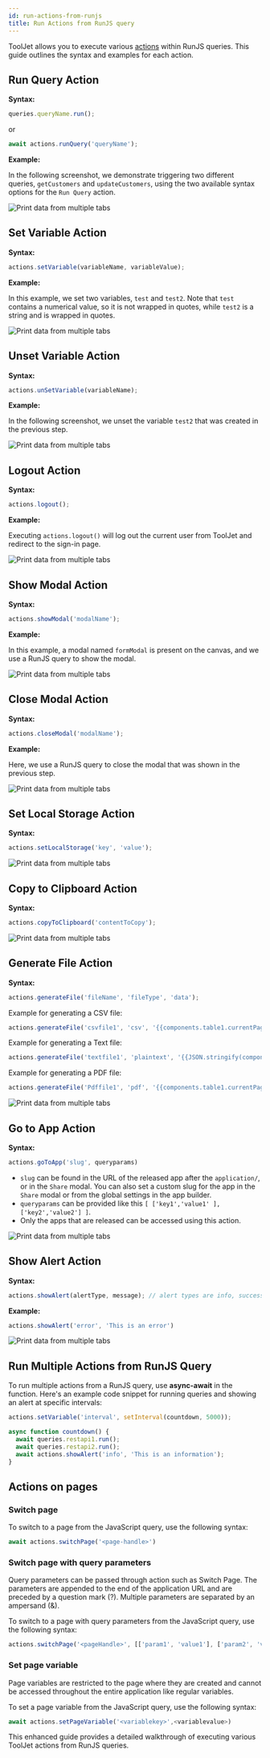 ```yaml
---
id: run-actions-from-runjs
title: Run Actions from RunJS query
---
```


ToolJet allows you to execute various [actions](/docs/actions/show-alert) within RunJS queries. This guide outlines the syntax and examples for each action.

<div>

## Run Query Action

**Syntax:**

```js
queries.queryName.run();
```
or
```js
await actions.runQuery('queryName');
```

**Example:**

In the following screenshot, we demonstrate triggering two different queries, `getCustomers` and `updateCustomers`, using the two available syntax options for the `Run Query` action.

<div style={{textAlign: 'center'}}>
    <img style={{ border:'0', marginBottom:'15px', borderRadius:'5px', boxShadow: '0px 1px 3px rgba(0, 0, 0, 0.2)' }} className="screenshot-full" src="/img/how-to/run-actions-from-runjs/runqueryn.png" alt="Print data from multiple tabs" />
</div>

</div>

<div>

## Set Variable Action

**Syntax:**

```javascript
actions.setVariable(variableName, variableValue);
```

**Example:**

In this example, we set two variables, `test` and `test2`. Note that `test` contains a numerical value, so it is not wrapped in quotes, while `test2` is a string and is wrapped in quotes.

<div style={{textAlign: 'center'}}>
    <img style={{ border:'0', marginBottom:'15px', borderRadius:'5px', boxShadow: '0px 1px 3px rgba(0, 0, 0, 0.2)' }} className="screenshot-full" src="/img/how-to/run-actions-from-runjs/setvariablen.png" alt="Print data from multiple tabs" />
</div>

</div>

<div>

## Unset Variable Action

**Syntax:**

```javascript
actions.unSetVariable(variableName);
```

**Example:**

In the following screenshot, we unset the variable `test2` that was created in the previous step.

<div style={{textAlign: 'center'}}>
    <img style={{ border:'0', marginBottom:'15px', borderRadius:'5px', boxShadow: '0px 1px 3px rgba(0, 0, 0, 0.2)' }} className="screenshot-full" src="/img/how-to/run-actions-from-runjs/unsetvarn.png" alt="Print data from multiple tabs" />
</div>

</div>

<div>

## Logout Action

**Syntax:**

```javascript
actions.logout();
```

**Example:**

Executing `actions.logout()` will log out the current user from ToolJet and redirect to the sign-in page.

<div style={{textAlign: 'center'}}>
    <img style={{ border:'0', marginBottom:'15px', borderRadius:'5px', boxShadow: '0px 1px 3px rgba(0, 0, 0, 0.2)' }} className="screenshot-full" src="/img/how-to/run-actions-from-runjs/logoutn.png" alt="Print data from multiple tabs" />
</div>

</div>

<div>

## Show Modal Action

**Syntax:**

```javascript
actions.showModal('modalName');
```

**Example:**

In this example, a modal named `formModal` is present on the canvas, and we use a RunJS query to show the modal.

<div style={{textAlign: 'center'}}>
    <img style={{ border:'0', marginBottom:'15px', borderRadius:'5px', boxShadow: '0px 1px 3px rgba(0, 0, 0, 0.2)' }} className="screenshot-full" src="/img/how-to/run-actions-from-runjs/showmodaln.png" alt="Print data from multiple tabs" />
</div>

</div>

<div>

## Close Modal Action

**Syntax:**

```javascript
actions.closeModal('modalName');
```

**Example:**

Here, we use a RunJS query to close the modal that was shown in the previous step.

<div style={{textAlign: 'center'}}>
    <img style={{ border:'0', marginBottom:'15px', borderRadius:'5px', boxShadow: '0px 1px 3px rgba(0, 0, 0, 0.2)' }} className="screenshot-full" src="/img/how-to/run-actions-from-runjs/closemodaln.png" alt="Print data from multiple tabs" />
</div>

</div>

<div>

## Set Local Storage Action

**Syntax:**

```javascript
actions.setLocalStorage('key', 'value');
```

<div style={{textAlign: 'center'}}>
    <img style={{ border:'0', marginBottom:'15px', borderRadius:'5px', boxShadow: '0px 1px 3px rgba(0, 0, 0, 0.2)' }} className="screenshot-full" src="/img/how-to/run-actions-from-runjs/setlocaln.png" alt="Print data from multiple tabs" />
</div>

</div>

<div>

## Copy to Clipboard Action

**Syntax:**

```javascript
actions.copyToClipboard('contentToCopy');
```

<div style={{textAlign: 'center'}}>
    <img style={{ border:'0', marginBottom:'15px', borderRadius:'5px', boxShadow: '0px 1px 3px rgba(0, 0, 0, 0.2)' }} className="screenshot-full" src="/img/how-to/run-actions-from-runjs/copytoclip.png" alt="Print data from multiple tabs" />
</div>

</div>

<div>

## Generate File Action

**Syntax:**

```js
actions.generateFile('fileName', 'fileType', 'data');
```

Example for generating a CSV file:

```js
actions.generateFile('csvfile1', 'csv', '{{components.table1.currentPageData}}')
```

Example for generating a Text file:

```js
actions.generateFile('textfile1', 'plaintext', '{{JSON.stringify(components.table1.currentPageData)}}');
```

Example for generating a PDF file:

```js
actions.generateFile('Pdffile1', 'pdf', '{{components.table1.currentPageData}}');
```

<div style={{textAlign: 'center'}}>
    <img style={{ border:'0', marginBottom:'15px', borderRadius:'5px', boxShadow: '0px 1px 3px rgba(0, 0, 0, 0.2)' }} className="screenshot-full" src="/img/how-to/run-actions-from-runjs/generatefilen.png" alt="Print data from multiple tabs" />
</div>

</div>

<div>

## Go to App Action

**Syntax:**

```javascript
actions.goToApp('slug', queryparams)
```

- `slug` can be found in the URL of the released app after the `application/`, or in the `Share` modal. You can also set a custom slug for the app in the `Share` modal or from the global settings in the app builder.
- `queryparams` can be provided like this `[ ['key1','value1' ], ['key2','value2'] ]`.
- Only the apps that are released can be accessed using this action.

<div style={{textAlign: 'center'}}>
    <img style={{ border:'0', marginBottom:'15px', borderRadius:'5px', boxShadow: '0px 1px 3px rgba(0, 0, 0, 0.2)' }} className="screenshot-full" src="/img/how-to/run-actions-from-runjs/gotoappn.png" alt="Print data from multiple tabs" />
</div>

</div>

<div>

## Show Alert Action

**Syntax:**

```js
actions.showAlert(alertType, message); // alert types are info, success, warning, and error
```

**Example:**

```js
actions.showAlert('error', 'This is an error')
```

<div style={{textAlign: 'center'}}>
    <img style={{ border:'0', marginBottom:'15px', borderRadius:'5px', boxShadow: '0px 1px 3px rgba(0, 0, 0, 0.2)' }} className="screenshot-full" src="/img/how-to/run-actions-from-runjs/showalertn.png" alt="Print data from multiple tabs" />
</div>

</div>

<div>

## Run Multiple Actions from RunJS Query

To run multiple actions from a RunJS query, use **async-await** in the function. Here's an example code snippet for running queries and showing an alert at specific intervals:

```js
actions.setVariable('interval', setInterval(countdown, 5000));

async function countdown() {
  await queries.restapi1.run();
  await queries.restapi2.run();
  await actions.showAlert('info', 'This is an information');
}
```

</div>

<div>

## Actions on pages

<div>

### Switch page

To switch to a page from the JavaScript query, use the following syntax:

```js
await actions.switchPage('<page-handle>')
```

</div>

<div>

### Switch page with query parameters

Query parameters can be passed through action such as Switch Page. The parameters are appended to the end of the application URL and are preceded by a question mark (?). Multiple parameters are separated by an ampersand (&).

To switch to a page with query parameters from the JavaScript query, use the following syntax:

```js
actions.switchPage('<pageHandle>', [['param1', 'value1'], ['param2', 'value2']])
```

</div>

<div>

### Set page variable

Page variables are restricted to the page where they are created and cannot be accessed throughout the entire application like regular variables.

To set a page variable from the JavaScript query, use the following syntax:

```js
await actions.setPageVariable('<variablekey>',<variablevalue>)
```

</div>

</div>

This enhanced guide provides a detailed walkthrough of executing various ToolJet actions from RunJS queries.